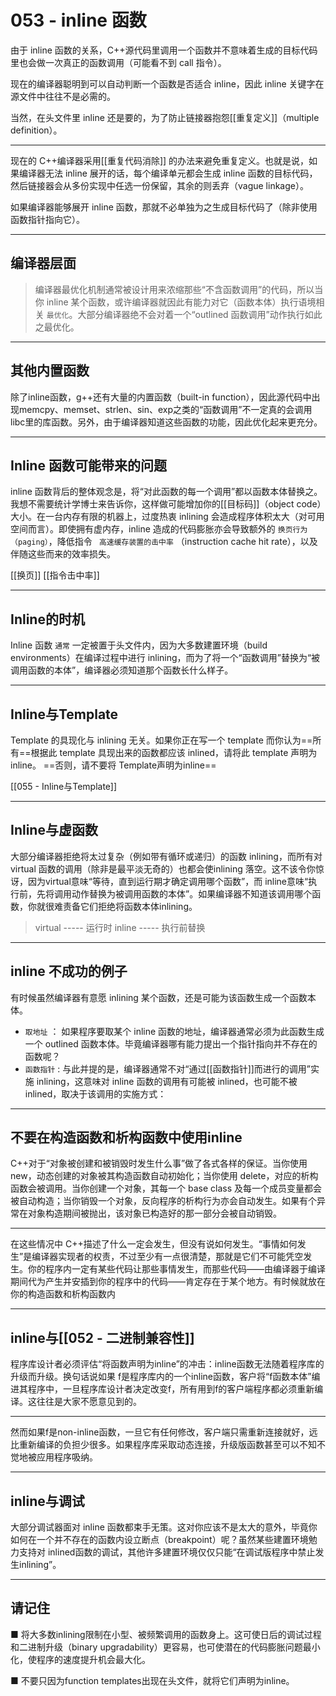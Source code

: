 # 053 - inline 函数


由于 inline 函数的关系，C++源代码里调用一个函数并不意味着生成的目标代码里也会做一次真正的函数调用（可能看不到 call 指令）。

现在的编译器聪明到可以自动判断一个函数是否适合 inline，因此 inline 关键字在源文件中往往不是必需的。

当然，在头文件里 inline 还是要的，为了防止链接器抱怨[[重复定义]]（multiple definition）。

---

现在的 C++编译器采用[[重复代码消除]]  的办法来避免重复定义。也就是说，如果编译器无法 inline 展开的话，每个编译单元都会生成 inline 函数的目标代码，然后链接器会从多份实现中任选一份保留，其余的则丢弃（vague linkage）。

如果编译器能够展开 inline 函数，那就不必单独为之生成目标代码了（除非使用函数指针指向它）。

---

## 编译器层面
> 编译器最优化机制通常被设计用来浓缩那些“不含函数调用”的代码，所以当你 inline 某个函数，或许编译器就因此有能力对它（函数本体）执行语境相关 `最优化`。大部分编译器绝不会对着一个“outlined 函数调用”动作执行如此之最优化。

---


## 其他内置函数

除了inline函数，g++还有大量的内置函数（built-in function），因此源代码中出现memcpy、memset、strlen、sin、exp之类的“函数调用”不一定真的会调用libc里的库函数。另外，由于编译器知道这些函数的功能，因此优化起来更充分。

---

## Inline 函数可能带来的问题

inline 函数背后的整体观念是，将“对此函数的每一个调用”都以函数本体替换之。我想不需要统计学博士来告诉你，这样做可能增加你的[[目标码]]（object code）大小。在一台内存有限的机器上，过度热衷 inlining 会造成程序体积太大（对可用空间而言）。即使拥有虚内存，inline 造成的代码膨胀亦会导致额外的 `换页行为（paging）`，降低指令 ` 高速缓存装置的击中率` （instruction cache hit rate），以及伴随这些而来的效率损失。

[[换页]]
[[指令击中率]]

---

## Inline的时机
Inline 函数 `通常` 一定被置于头文件内，因为大多数建置环境（build environments）在编译过程中进行 inlining，而为了将一个“函数调用”替换为“被调用函数的本体”，编译器必须知道那个函数长什么样子。

---

## Inline与Template
Template 的具现化与 inlining 无关。如果你正在写一个 template 而你认为==所有==根据此 template 具现出来的函数都应该 inlined，请将此 template 声明为 inline。
==否则，请不要将 Template声明为inline==

[[055 - Inline与Template]]

---

## Inline与虚函数

大部分编译器拒绝将太过复杂（例如带有循环或递归）的函数 inlining，而所有对 virtual 函数的调用（除非是最平淡无奇的）也都会使inlining 落空。这不该令你惊讶，因为virtual意味“等待，直到运行期才确定调用哪个函数”，而 inline意味“执行前，先将调用动作替换为被调用函数的本体”。如果编译器不知道该调用哪个函数，你就很难责备它们拒绝将函数本体inlining。
> virtual ----- 运行时
> inline  ----- 执行前替换

---

## inline 不成功的例子

有时候虽然编译器有意愿 inlining 某个函数，还是可能为该函数生成一个函数本体。
+ `取地址` ： 如果程序要取某个 inline 函数的地址，编译器通常必须为此函数生成一个 outlined 函数本体。毕竟编译器哪有能力提出一个指针指向并不存在的函数呢？
+ `函数指针` : 与此并提的是，编译器通常不对“通过[[函数指针]]而进行的调用”实施 inlining，这意味对 inline 函数的调用有可能被 inlined，也可能不被 inlined，取决于该调用的实施方式：

---

## 不要在构造函数和析构函数中使用inline

C++对于“对象被创建和被销毁时发生什么事”做了各式各样的保证。当你使用 new，动态创建的对象被其构造函数自动初始化；当你使用 delete，对应的析构函数会被调用。当你创建一个对象，其每一个 base class 及每一个成员变量都会被自动构造；当你销毁一个对象，反向程序的析构行为亦会自动发生。如果有个异常在对象构造期间被抛出，该对象已构造好的那一部分会被自动销毁。

---

在这些情况中 C++描述了什么一定会发生，但没有说如何发生。“事情如何发生”是编译器实现者的权责，不过至少有一点很清楚，那就是它们不可能凭空发生。你的程序内一定有某些代码让那些事情发生，而那些代码——由编译器于编译期间代为产生并安插到你的程序中的代码——肯定存在于某个地方。有时候就放在你的构造函数和析构函数内

---

## inline与[[052 - 二进制兼容性]]

程序库设计者必须评估“将函数声明为inline”的冲击：inline函数无法随着程序库的升级而升级。换句话说如果 f是程序库内的一个inline函数，客户将“f函数本体”编进其程序中，一旦程序库设计者决定改变f，所有用到f的客户端程序都必须重新编译。这往往是大家不愿意见到的。

---

然而如果f是non-inline函数，一旦它有任何修改，客户端只需重新连接就好，远比重新编译的负担少很多。如果程序库采取动态连接，升级版函数甚至可以不知不觉地被应用程序吸纳。

---

## inline与调试

大部分调试器面对 inline 函数都束手无策。这对你应该不是太大的意外，毕竟你如何在一个并不存在的函数内设立断点（breakpoint）呢？虽然某些建置环境勉力支持对 inlined函数的调试，其他许多建置环境仅仅只能“在调试版程序中禁止发生inlining”。

---

## 请记住

■ 将大多数inlining限制在小型、被频繁调用的函数身上。这可使日后的调试过程和二进制升级（binary upgradability）更容易，也可使潜在的代码膨胀问题最小化，使程序的速度提升机会最大化。

■ 不要只因为function templates出现在头文件，就将它们声明为inline。



